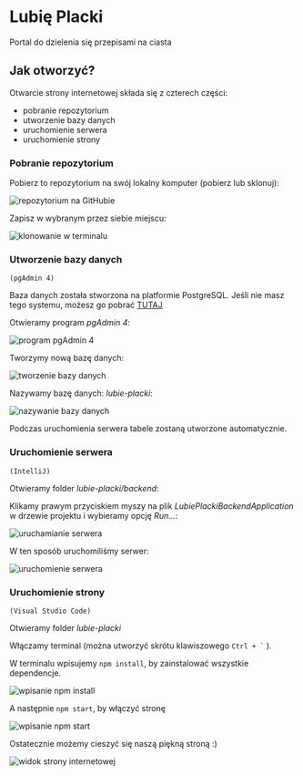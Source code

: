 # Lubię Placki 
Portal do dzielenia się przepisami na ciasta

## Jak otworzyć?

Otwarcie strony internetowej składa się z czterech części:
- pobranie repozytorium
- utworzenie bazy danych
- uruchomienie serwera
- uruchomienie strony

### Pobranie repozytorium

Pobierz to repozytorium na swój lokalny komputer (pobierz lub sklonuj):

![repozytorium na GitHubie](https://pics.tinypic.pl/i/00994/jntcj5e1sc6h.png)

Zapisz w wybranym przez siebie miejscu:

![klonowanie w terminalu](https://pics.tinypic.pl/i/00994/3zkj10wohx2a.png)


### Utworzenie bazy danych
`(pgAdmin 4)`


Baza danych została stworzona na platformie PostgreSQL. Jeśli nie masz tego systemu, możesz go pobrać [TUTAJ](https://www.postgresql.org/download/)

Otwieramy program *pgAdmin 4*:

![program pgAdmin 4](https://pics.tinypic.pl/i/00994/dfv3m1rgxj51.png)

Tworzymy nową bazę danych:

![tworzenie bazy danych](https://pics.tinypic.pl/i/00994/albzeac4p7jp.png)

Nazywamy bazę danych: *lubie-placki*:

![nazywanie bazy danych](https://pics.tinypic.pl/i/00994/92lp38vibqzl.png)

Podczas uruchomienia serwera tabele zostaną utworzone automatycznie.

### Uruchomienie serwera
`(IntelliJ)`

Otwieramy folder *lubie-placki/backend*:

Klikamy prawym przyciskiem myszy na plik *LubiePlackiBackendApplication* w drzewie projektu i wybieramy opcję *Run...*:

![uruchamianie serwera](https://pics.tinypic.pl/i/00994/6rsv2dhgmglq.png)

W ten sposób uruchomiliśmy serwer:

![uruchomienie serwera](https://pics.tinypic.pl/i/00994/281i0krbrnem.png)

### Uruchomienie strony
`(Visual Studio Code)`

Otwieramy folder *lubie-placki*

Włączamy terminal (można utworzyć skrótu klawiszowego `` Ctrl + ` ``  ).

W terminalu wpisujemy `npm install`, by zainstalować wszystkie dependencje.

![wpisanie npm install](https://pics.tinypic.pl/i/00994/35g2dgldvbwd.png)

A następnie `npm start`, by włączyć stronę

![wpisanie npm start](https://pics.tinypic.pl/i/00994/9pogvbvi61f2.png)

Ostatecznie możemy cieszyć się naszą piękną stroną :)

![widok strony internetowej](https://pics.tinypic.pl/i/00995/wvf1ncrum0pm.png)
